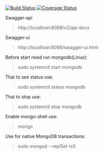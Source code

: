 [![Build Status](https://travis-ci.org/brest-java-course-summer-2019/andrew-murin.svg?branch=master)](https://travis-ci.org/brest-java-course-summer-2019/andrew-murin)
[![Coverage Status](https://coveralls.io/repos/github/brest-java-course-summer-2019/andrew-murin/badge.svg?branch=master)](https://coveralls.io/github/brest-java-course-summer-2019/andrew-murin?branch=master)

Swagger-api
>   http://localhost:8088/v2/api-docs

Swagger-ui
>   http://localhost:8088/swagger-ui.html


Before start need run mongodb(Linux):
>   sudo systemctl start mongodb

That to see status use:
>   sudo systemctl status mongodb

That to stop use:
>   sudo systemctl stop mongodb 

Enable mongo-shell use:
>   mongo


Use for native MongoDB transactions:
>   sudo mongod --replSet rs0
